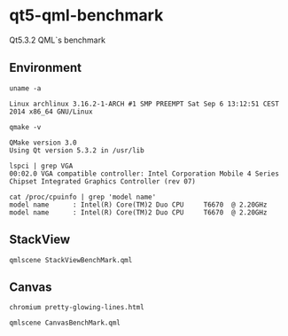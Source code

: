 qt5-qml-benchmark
=================

Qt5.3.2 QML`s benchmark


## Environment

```
uname -a

Linux archlinux 3.16.2-1-ARCH #1 SMP PREEMPT Sat Sep 6 13:12:51 CEST 2014 x86_64 GNU/Linux
```

```
qmake -v

QMake version 3.0
Using Qt version 5.3.2 in /usr/lib
```

```
lspci | grep VGA
00:02.0 VGA compatible controller: Intel Corporation Mobile 4 Series Chipset Integrated Graphics Controller (rev 07)
```

```
cat /proc/cpuinfo | grep 'model name'
model name      : Intel(R) Core(TM)2 Duo CPU     T6670  @ 2.20GHz
model name      : Intel(R) Core(TM)2 Duo CPU     T6670  @ 2.20GHz
```

## StackView

```
qmlscene StackViewBenchMark.qml
```


## Canvas

```
chromium pretty-glowing-lines.html
```

```
qmlscene CanvasBenchMark.qml
```
